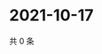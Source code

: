 # 2021-10-17

共 0 条

<!-- BEGIN WEIBO -->
<!-- 最后更新时间 Sun Oct 17 2021 21:08:57 GMT+0800 (China Standard Time) -->

<!-- END WEIBO -->
